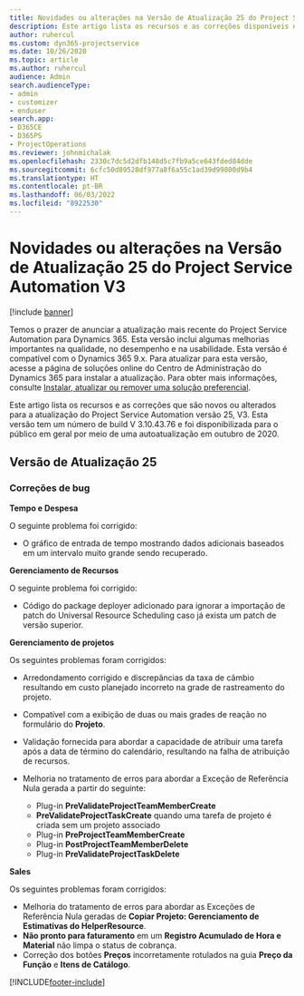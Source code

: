 ```yaml
---
title: Novidades ou alterações na Versão de Atualização 25 do Project Service Automation V3
description: Este artigo lista os recursos e as correções disponíveis na atualização do Project Service Automation versão 25, V3.
author: ruhercul
ms.custom: dyn365-projectservice
ms.date: 10/26/2020
ms.topic: article
ms.author: ruhercul
audience: Admin
search.audienceType:
- admin
- customizer
- enduser
search.app:
- D365CE
- D365PS
- ProjectOperations
ms.reviewer: johnmichalak
ms.openlocfilehash: 2330c7dc5d2dfb148d5c7fb9a5ce643fded84dde
ms.sourcegitcommit: 6cfc50d89528df977a8f6a55c1ad39d99800d9b4
ms.translationtype: HT
ms.contentlocale: pt-BR
ms.lasthandoff: 06/03/2022
ms.locfileid: "8922530"
---
```

# <a name="whats-new-or-changed-in-project-service-automation-update-release-25-v3"></a>Novidades ou alterações na Versão de Atualização 25 do Project Service Automation V3

[!include [banner](../includes/psa-now-project-operations.md)]

Temos o prazer de anunciar a atualização mais recente do Project Service Automation para Dynamics 365. Esta versão inclui algumas melhorias importantes na qualidade, no desempenho e na usabilidade. Esta versão é compatível com o Dynamics 365 9.x. Para atualizar para esta versão, acesse a página de soluções online do Centro de Administração do Dynamics 365 para instalar a atualização. Para obter mais informações, consulte [Instalar, atualizar ou remover uma solução preferencial](/power-platform/admin/install-remove-preferred-solution).

Este artigo lista os recursos e as correções que são novos ou alterados para a atualização do Project Service Automation versão 25, V3. Esta versão tem um número de build V 3.10.43.76 e foi disponibilizada para o público em geral por meio de uma autoatualização em outubro de 2020.

## <a name="update-release-25"></a>Versão de Atualização 25

### <a name="bug-fixes"></a>Correções de bug

**Tempo e Despesa**

O seguinte problema foi corrigido:

- O gráfico de entrada de tempo mostrando dados adicionais baseados em um intervalo muito grande sendo recuperado.

**Gerenciamento de Recursos**

O seguinte problema foi corrigido:

- Código do package deployer adicionado para ignorar a importação de patch do Universal Resource Scheduling caso já exista um patch de versão superior.

**Gerenciamento de projetos**

Os seguintes problemas foram corrigidos:

- Arredondamento corrigido e discrepâncias da taxa de câmbio resultando em custo planejado incorreto na grade de rastreamento do projeto.
- Compatível com a exibição de duas ou mais grades de reação no formulário do **Projeto**.
- Validação fornecida para abordar a capacidade de atribuir uma tarefa após a data de término do calendário, resultando na falha de atribuição de recursos.
- Melhoria no tratamento de erros para abordar a Exceção de Referência Nula gerada a partir do seguinte:

    - Plug-in **PreValidateProjectTeamMemberCreate**
    - **PreValidateProjectTaskCreate** quando uma tarefa de projeto é criada sem um projeto associado
    - Plug-in **PreProjectTeamMemberCreate**
    - Plug-in **PostProjectTeamMemberDelete**
    - Plug-in **PreValidateProjectTaskDelete**

**Sales**

Os seguintes problemas foram corrigidos:

- Melhoria do tratamento de erros para abordar as Exceções de Referência Nula geradas de **Copiar Projeto: Gerenciamento de Estimativas do HelperResource**.
- **Não pronto para faturamento** em um **Registro Acumulado de Hora e Material** não limpa o status de cobrança.
- Correção dos botões **Preços** incorretamente rotulados na guia **Preço da Função** e **Itens de Catálogo**.


[!INCLUDE[footer-include](../includes/footer-banner.md)]
